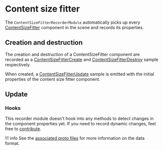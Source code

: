 # Content size fitter

The `ContentSizeFitterRecorderModule` automatically picks up every [ContentSizeFitter](https://docs.unity3d.com/Packages/com.unity.ugui@2.0/manual/script-ContentSizeFitter.html) component in the scene and records its properties.

## Creation and destruction

The creation and destruction of a ContentSizeFitter component are recorded as a [ContentSizeFitterCreate](../../../file-format/proto-files/unity/ui/content_size_fitter.md#contentsizefittercreate) and [ContentSizeFitterDestroy](../../../file-format/proto-files/unity/ui/content_size_fitter.md#contentsizefitterdestroy) sample respectively.

When created, a [ContentSizeFitterUpdate](../../../file-format/proto-files/unity/ui/content_size_fitter.md#contentsizefitterupdate) sample is emitted with the initial properties of the content size fitter component.

## Update

### Hooks

This recorder module doesn't hook into any methods to detect changes in the component properties yet. If you need to record dynamic changes, feel free to [contribute](../../../contributing.md).

!!! info
    See the [associated proto files](../../../file-format/proto-files/unity/ui/content_size_fitter.md) for more information on the data format.